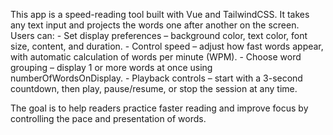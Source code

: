 This app is a speed-reading tool built with Vue and TailwindCSS.
It takes any text input and projects the words one after another on the screen. Users can:
	-	Set display preferences – background color, text color, font size, content, and duration.
	-	Control speed – adjust how fast words appear, with automatic calculation of words per minute (WPM).
	-	Choose word grouping – display 1 or more words at once using numberOfWordsOnDisplay.
	-	Playback controls – start with a 3-second countdown, then play, pause/resume, or stop the session at any time.

The goal is to help readers practice faster reading and improve focus by controlling the pace and presentation of words.
